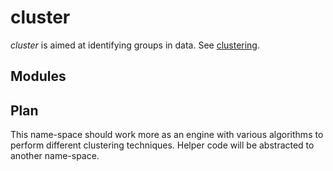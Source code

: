 # cluster
*cluster* is aimed at identifying groups in data. See
[clustering](https://en.wikipedia.org/wiki/Cluster_analysis).

## Modules


## Plan
This name-space should work more as an engine with various algorithms to perform
different clustering techniques. Helper code will be abstracted to another
name-space.

